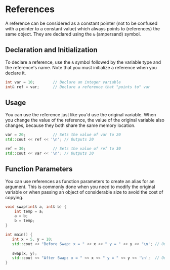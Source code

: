# References
A reference can be considered as a constant pointer (not to be confused with a pointer to a constant value) which always points to (references) the same object. They are declared using the `&` (ampersand) symbol.

## Declaration and Initialization
To declare a reference, use the `&` symbol followed by the variable type and the reference's name. Note that you must initialize a reference when you declare it.

```cpp
int var = 10;        // Declare an integer variable
int& ref = var;      // Declare a reference that "points to" var
```

## Usage
You can use the reference just like you'd use the original variable. When you change the value of the reference, the value of the original variable also changes, because they both share the same memory location.

```cpp
var = 20;            // Sets the value of var to 20
std::cout << ref << '\n'; // Outputs 20

ref = 30;            // Sets the value of ref to 30
std::cout << var << '\n'; // Outputs 30
```

## Function Parameters
You can use references as function parameters to create an alias for an argument. This is commonly done when you need to modify the original variable or when passing an object of considerable size to avoid the cost of copying.
```cpp
void swap(int& a, int& b) {
    int temp = a;
    a = b;
    b = temp;
}

int main() {
   int x = 5, y = 10;
   std::cout << "Before Swap: x = " << x << " y = " << y << '\n'; // Outputs 5 10
   
   swap(x, y);
   std::cout << "After Swap: x = " << x << " y = " << y << '\n';  // Outputs 10 5
}
```
